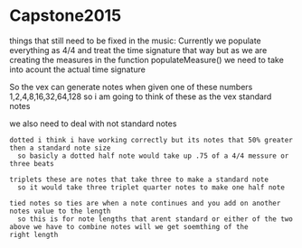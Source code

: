 # Capstone2015

things that still need to be fixed in the music:
Currently we populate everything as 4/4 and treat the time signature that way
but as we are creating the measures in the function populateMeasure() we need to take into acount the actual time signature

So the vex can generate notes when given one of these numbers  1,2,4,8,16,32,64,128 so i am going to think of these as the vex standard notes

  we also need to deal with not standard notes
  
    dotted i think i have working correctly but its notes that 50% greater then a standard note size
      so basicly a dotted half note would take up .75 of a 4/4 messure or three beats
      
    triplets these are notes that take three to make a standard note
      so it would take three triplet quarter notes to make one half note
      
    tied notes so ties are when a note continues and you add on another notes value to the length
      so this is for note lengths that arent standard or either of the two above we have to combine notes will we get soemthing of the         right length
